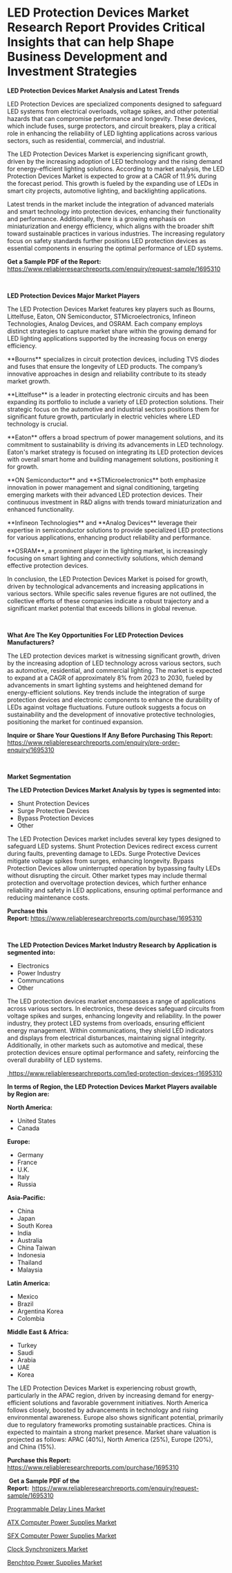 <p><h1>LED Protection Devices Market Research Report Provides Critical Insights that can help Shape Business Development and Investment Strategies</h1></p><p><strong>LED Protection Devices Market Analysis and Latest Trends</strong></p>
<p><p>LED Protection Devices are specialized components designed to safeguard LED systems from electrical overloads, voltage spikes, and other potential hazards that can compromise performance and longevity. These devices, which include fuses, surge protectors, and circuit breakers, play a critical role in enhancing the reliability of LED lighting applications across various sectors, such as residential, commercial, and industrial.</p><p>The LED Protection Devices Market is experiencing significant growth, driven by the increasing adoption of LED technology and the rising demand for energy-efficient lighting solutions. According to market analysis, the LED Protection Devices Market is expected to grow at a CAGR of 11.9% during the forecast period. This growth is fueled by the expanding use of LEDs in smart city projects, automotive lighting, and backlighting applications.</p><p>Latest trends in the market include the integration of advanced materials and smart technology into protection devices, enhancing their functionality and performance. Additionally, there is a growing emphasis on miniaturization and energy efficiency, which aligns with the broader shift toward sustainable practices in various industries. The increasing regulatory focus on safety standards further positions LED protection devices as essential components in ensuring the optimal performance of LED systems.</p></p>
<p><strong>Get a Sample PDF of the Report:&nbsp;</strong> <a href="https://www.reliableresearchreports.com/enquiry/request-sample/1695310?utm_campaign=83&utm_medium=2&utm_source=Github&utm_content=ia&utm_term=11022025&utm_id=led-protection-devices">https://www.reliableresearchreports.com/enquiry/request-sample/1695310</a></p>
<p>&nbsp;</p>
<p><strong>LED Protection Devices Major Market Players</strong></p>
<p><p>The LED Protection Devices Market features key players such as Bourns, Littelfuse, Eaton, ON Semiconductor, STMicroelectronics, Infineon Technologies, Analog Devices, and OSRAM. Each company employs distinct strategies to capture market share within the growing demand for LED lighting applications supported by the increasing focus on energy efficiency.</p><p>**Bourns** specializes in circuit protection devices, including TVS diodes and fuses that ensure the longevity of LED products. The company’s innovative approaches in design and reliability contribute to its steady market growth.</p><p>**Littelfuse** is a leader in protecting electronic circuits and has been expanding its portfolio to include a variety of LED protection solutions. Their strategic focus on the automotive and industrial sectors positions them for significant future growth, particularly in electric vehicles where LED technology is crucial.</p><p>**Eaton** offers a broad spectrum of power management solutions, and its commitment to sustainability is driving its advancements in LED technology. Eaton's market strategy is focused on integrating its LED protection devices with overall smart home and building management solutions, positioning it for growth.</p><p>**ON Semiconductor** and **STMicroelectronics** both emphasize innovation in power management and signal conditioning, targeting emerging markets with their advanced LED protection devices. Their continuous investment in R&D aligns with trends toward miniaturization and enhanced functionality.</p><p>**Infineon Technologies** and **Analog Devices** leverage their expertise in semiconductor solutions to provide specialized LED protections for various applications, enhancing product reliability and performance.</p><p>**OSRAM**, a prominent player in the lighting market, is increasingly focusing on smart lighting and connectivity solutions, which demand effective protection devices.</p><p>In conclusion, the LED Protection Devices Market is poised for growth, driven by technological advancements and increasing applications in various sectors. While specific sales revenue figures are not outlined, the collective efforts of these companies indicate a robust trajectory and a significant market potential that exceeds billions in global revenue.</p></p>
<p>&nbsp;</p>
<p><strong>What Are The Key Opportunities For LED Protection Devices Manufacturers?</strong></p>
<p><p>The LED protection devices market is witnessing significant growth, driven by the increasing adoption of LED technology across various sectors, such as automotive, residential, and commercial lighting. The market is expected to expand at a CAGR of approximately 8% from 2023 to 2030, fueled by advancements in smart lighting systems and heightened demand for energy-efficient solutions. Key trends include the integration of surge protection devices and electronic components to enhance the durability of LEDs against voltage fluctuations. Future outlook suggests a focus on sustainability and the development of innovative protective technologies, positioning the market for continued expansion.</p></p>
<p><strong>Inquire or Share Your Questions If Any Before Purchasing This Report:</strong> <a href="https://www.reliableresearchreports.com/enquiry/pre-order-enquiry/1695310?utm_campaign=83&utm_medium=2&utm_source=Github&utm_content=ia&utm_term=11022025&utm_id=led-protection-devices">https://www.reliableresearchreports.com/enquiry/pre-order-enquiry/1695310</a></p>
<p>&nbsp;</p>
<p><strong>Market Segmentation</strong></p>
<p><strong>The LED Protection Devices Market Analysis by types is segmented into:</strong></p>
<p><ul><li>Shunt Protection Devices</li><li>Surge Protective Devices</li><li>Bypass Protection Devices</li><li>Other</li></ul></p>
<p><p>The LED Protection Devices market includes several key types designed to safeguard LED systems. Shunt Protection Devices redirect excess current during faults, preventing damage to LEDs. Surge Protective Devices mitigate voltage spikes from surges, enhancing longevity. Bypass Protection Devices allow uninterrupted operation by bypassing faulty LEDs without disrupting the circuit. Other market types may include thermal protection and overvoltage protection devices, which further enhance reliability and safety in LED applications, ensuring optimal performance and reducing maintenance costs.</p></p>
<p><strong>Purchase this Report:&nbsp;</strong><a href="https://www.reliableresearchreports.com/purchase/1695310?utm_campaign=83&utm_medium=2&utm_source=Github&utm_content=ia&utm_term=11022025&utm_id=led-protection-devices">https://www.reliableresearchreports.com/purchase/1695310</a></p>
<p>&nbsp;</p>
<p><strong>The LED Protection Devices Market Industry Research by Application is segmented into:</strong></p>
<p><ul><li>Electronics</li><li>Power Industry</li><li>Communcations</li><li>Other</li></ul></p>
<p><p>The LED protection devices market encompasses a range of applications across various sectors. In electronics, these devices safeguard circuits from voltage spikes and surges, enhancing longevity and reliability. In the power industry, they protect LED systems from overloads, ensuring efficient energy management. Within communications, they shield LED indicators and displays from electrical disturbances, maintaining signal integrity. Additionally, in other markets such as automotive and medical, these protection devices ensure optimal performance and safety, reinforcing the overall durability of LED systems.</p></p>
<p><a href="https://www.reliableresearchreports.com/led-protection-devices-r1695310?utm_campaign=83&utm_medium=2&utm_source=Github&utm_content=ia&utm_term=11022025&utm_id=led-protection-devices">&nbsp;https://www.reliableresearchreports.com/led-protection-devices-r1695310</a></p>
<p><strong>In terms of Region, the LED Protection Devices Market Players available by Region are:</strong></p>
<p>
    <p> <strong> North America: </strong>
        <ul>
            <li>United States</li>
            <li>Canada</li>
        </ul>
        </p> 
    <p> <strong> Europe: </strong>
        <ul>
            <li>Germany</li>
            <li>France</li>
            <li>U.K.</li>
            <li>Italy</li>
            <li>Russia</li>
        </ul>
        </p> 
    <p> <strong> Asia-Pacific: </strong>
        <ul>
            <li>China</li>
            <li>Japan</li>
            <li>South Korea</li>
            <li>India</li>
            <li>Australia</li>
            <li>China Taiwan</li>
            <li>Indonesia</li>
            <li>Thailand</li>
            <li>Malaysia</li>
        </ul>
        </p> 
    <p> <strong> Latin America: </strong>
        <ul>
            <li>Mexico</li>
            <li>Brazil</li>
            <li>Argentina Korea</li>
            <li>Colombia</li>
        </ul>
        </p> 
    <p> <strong> Middle East & Africa: </strong>
        <ul>
            <li>Turkey</li>
            <li>Saudi</li>
            <li>Arabia</li>
            <li>UAE</li>
            <li>Korea</li>
        </ul>
    </p>
    </p>
<p><p>The LED Protection Devices Market is experiencing robust growth, particularly in the APAC region, driven by increasing demand for energy-efficient solutions and favorable government initiatives. North America follows closely, boosted by advancements in technology and rising environmental awareness. Europe also shows significant potential, primarily due to regulatory frameworks promoting sustainable practices. China is expected to maintain a strong market presence. Market share valuation is projected as follows: APAC (40%), North America (25%), Europe (20%), and China (15%).</p></p>
<p><strong>Purchase this Report: </strong><a href="https://www.reliableresearchreports.com/purchase/1695310?utm_campaign=83&utm_medium=2&utm_source=Github&utm_content=ia&utm_term=11022025&utm_id=led-protection-devices">https://www.reliableresearchreports.com/purchase/1695310</a></p>
<p>&nbsp;<strong>Get a Sample PDF of the Report:&nbsp;&nbsp;</strong><a href="https://www.reliableresearchreports.com/enquiry/request-sample/1695310?utm_campaign=83&utm_medium=2&utm_source=Github&utm_content=ia&utm_term=11022025&utm_id=led-protection-devices">https://www.reliableresearchreports.com/enquiry/request-sample/1695310</a></p>
<p><strong></strong></p>
<p><p><a href="https://github.com/slmagaddam/Market-Research-Report-List-1/blob/main/programmable-delay-lines-market.md?utm_campaign=83&utm_medium=2&utm_source=Github&utm_content=ia&utm_term=11022025&utm_id=led-protection-devices">Programmable Delay Lines Market</a></p><p><a href="https://github.com/moazugavate/Market-Research-Report-List-1/blob/main/atx-computer-power-supplies-market.md?utm_campaign=83&utm_medium=2&utm_source=Github&utm_content=ia&utm_term=11022025&utm_id=led-protection-devices">ATX Computer Power Supplies Market</a></p><p><a href="https://github.com/chkrselia/Market-Research-Report-List-1/blob/main/sfx-computer-power-supplies-market.md?utm_campaign=83&utm_medium=2&utm_source=Github&utm_content=ia&utm_term=11022025&utm_id=led-protection-devices">SFX Computer Power Supplies Market</a></p><p><a href="https://github.com/iroldilom/Market-Research-Report-List-1/blob/main/clock-synchronizers-market.md?utm_campaign=83&utm_medium=2&utm_source=Github&utm_content=ia&utm_term=11022025&utm_id=led-protection-devices">Clock Synchronizers Market</a></p><p><a href="https://github.com/watzondechao/Market-Research-Report-List-1/blob/main/benchtop-power-supplies-market.md?utm_campaign=83&utm_medium=2&utm_source=Github&utm_content=ia&utm_term=11022025&utm_id=led-protection-devices">Benchtop Power Supplies Market</a></p></p>